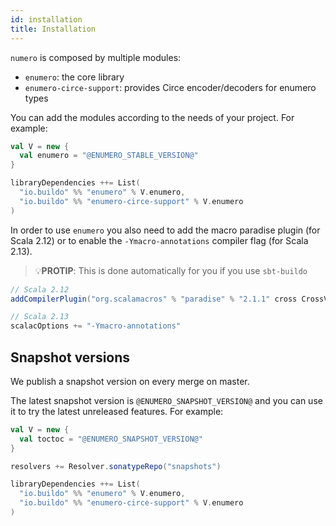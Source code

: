```yaml
---
id: installation
title: Installation
---
```


`numero` is composed by multiple modules:

- `enumero`: the core library
- `enumero-circe-support`: provides Circe encoder/decoders for enumero types

You can add the modules according to the needs of your project. For example:

```scala
val V = new {
  val enumero = "@ENUMERO_STABLE_VERSION@"
}

libraryDependencies ++= List(
  "io.buildo" %% "enumero" % V.enumero,
  "io.buildo" %% "enumero-circe-support" % V.enumero
)
```

In order to use `enumero` you also need to add the macro paradise plugin (for
Scala 2.12) or to enable the `-Ymacro-annotations` compiler flag (for Scala
2.13).

> 💡**PROTIP**: This is done automatically for you if you use `sbt-buildo`

```scala
// Scala 2.12
addCompilerPlugin("org.scalamacros" % "paradise" % "2.1.1" cross CrossVersion.full)

// Scala 2.13
scalacOptions += "-Ymacro-annotations"
```

## Snapshot versions

We publish a snapshot version on every merge on master.

The latest snapshot version is `@ENUMERO_SNAPSHOT_VERSION@` and you can use it
to try the latest unreleased features. For example:

```scala
val V = new {
  val toctoc = "@ENUMERO_SNAPSHOT_VERSION@"
}

resolvers += Resolver.sonatypeRepo("snapshots")

libraryDependencies ++= List(
  "io.buildo" %% "enumero" % V.enumero,
  "io.buildo" %% "enumero-circe-support" % V.enumero
)
```
